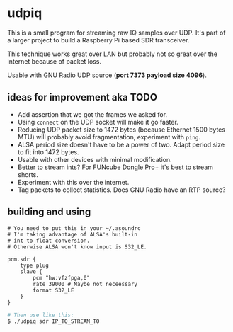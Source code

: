 # udpiq

This is a small program for streaming raw IQ samples over UDP. It's part of a larger project to build a
Raspberry Pi based SDR transceiver.

This technique works great over LAN but probably not so great over the internet because of packet loss.

Usable with GNU Radio UDP source (**port 7373 payload size 4096**).

## ideas for improvement aka TODO

* Add assertion that we got the frames we asked for.
* Using `connect` on the UDP socket will make it go faster.
* Reducing UDP packet size to 1472 bytes (because Ethernet 1500 bytes MTU) will probably avoid fragmentation, experiment with `ping`.
* ALSA period size doesn't have to be a power of two. Adapt period size to fit into 1472 bytes.
* Usable with other devices with minimal modification.
* Better to stream ints? For FUNcube Dongle Pro+ it's best to stream shorts.
* Experiment with this over the internet.
* Tag packets to collect statistics. Does GNU Radio have an RTP source?

## building and using

```
# You need to put this in your ~/.asoundrc
# I'm taking advantage of ALSA's built-in
# int to float conversion.
# Otherwise ALSA won't know input is S32_LE.

pcm.sdr {
    type plug
    slave {
        pcm "hw:vfzfpga,0"
        rate 39000 # Maybe not neceessary
        format S32_LE
    }
}
```

```bash
# Then use like this:
$ ./udpiq sdr IP_TO_STREAM_TO
```
